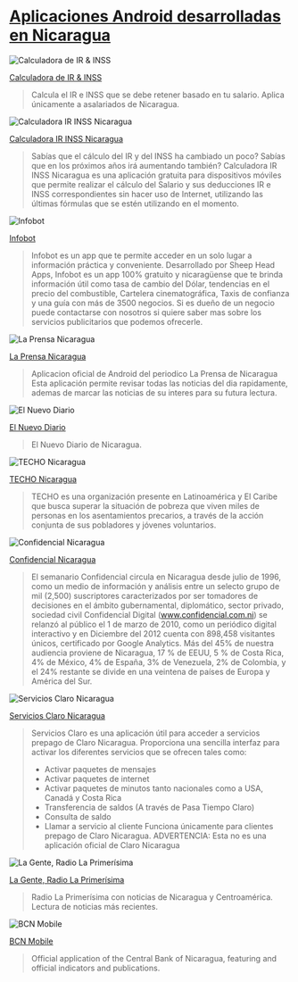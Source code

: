 [Aplicaciones Android desarrolladas en Nicaragua](/articulo/aplicaciones-android-desarrolladas-en-nicaragua)
============================================================================================================

![Calculadora de IR & INSS](https://lh3.googleusercontent.com/nsyvzEEOhRRgM0iTvXGAvxaGINh2UjjItrNH-TkZWXkyplPOErLCBr6goPC39IqJoA=w120-rw)

[Calculadora de IR & INSS](https://play.google.com/store/apps/details?id=com.dak42.salary)

> Calcula el IR e INSS que se debe retener basado en tu salario.
Aplica únicamente a asalariados de Nicaragua.

![Calculadora IR INSS Nicaragua](https://lh3.ggpht.com/fdKm89N-2KdNkSVskROCXV-BYg2k25fvB8GeE0Y_WfuWexNUwH5JFMA3Ysn1fohm-w=w120-rw)

[Calculadora IR INSS Nicaragua](https://play.google.com/store/apps/details?id=com.ismarterapps.calculadorairinssnicaragua)

> Sabías que el cálculo del IR y del INSS ha cambiado un poco? Sabías que en los próximos años irá aumentando también?
Calculadora IR INSS Nicaragua es una aplicación gratuita para dispositivos móviles que permite realizar el cálculo del Salario y sus deducciones IR e INSS correspondientes sin hacer uso de Internet, utilizando las últimas fórmulas que se estén utilizando en el momento.

![Infobot](https://lh6.ggpht.com/UYPyvxUZdyZ8ivGeW8gIkwPGWy6Q5e65SnZRduafnhiqN-8mhs5odsrKrkqVNgloxpQ=w120-rw)

[Infobot](https://play.google.com/store/apps/details?id=com.sheephead.infobot)

> Infobot es un app que te permite acceder en un solo lugar a información práctica y conveniente.
Desarrollado por Sheep Head Apps, Infobot es un app 100% gratuito y nicaragüense que te brinda información útil como tasa de cambio del Dólar, tendencias en el precio del combustible, Cartelera cinematográfica, Taxis de confianza y una guía con más de 3500 negocios.
Si es dueño de un negocio puede contactarse con nosotros si quiere saber mas sobre los servicios publicitarios que podemos ofrecerle.

![La Prensa Nicaragua](https://lh3.ggpht.com/rhZqHJTZmxK9ox77-m4WJgPRswqIs6CG51A9Fc5E06S-jJ1A9ycw7AE6adlu4TCbNCkw=w120-rw)

[La Prensa Nicaragua](https://play.google.com/store/apps/details?id=ni.com.laprensa)

> Aplicacion oficial de Android del periodico La Prensa de Nicaragua
Esta aplicación permite revisar todas las noticias del dia rapidamente, ademas de marcar las noticias de su interes para su futura lectura.


![El Nuevo Diario](https://lh5.ggpht.com/DzqCt3xxVBzhRzphgdr28Q5R5mCqdhlGGmPOpNntcxTB8Jr0wRqMZaCiGwB9ra5M6Np2=w120-rw)

[El Nuevo Diario](https://play.google.com/store/apps/details?id=ni.com.elnuevodiario.locus)

> El Nuevo Diario de Nicaragua.

![TECHO Nicaragua](https://lh6.ggpht.com/PLR_trwrr2rhjtd6jnqUX2dq7BTmbb4l0jyURIyryt_eqRAgWWZrrRO_UlOShshwQCge=w128-rw)

[TECHO Nicaragua](https://play.google.com/store/apps/details?id=com.techo.nicaragua)

> TECHO es una organización presente en Latinoamérica y El Caribe que busca superar la situación de pobreza que viven miles de personas en los asentamientos precarios, a través de la acción conjunta de sus pobladores y jóvenes voluntarios.

![Confidencial Nicaragua](https://lh6.ggpht.com/W8CF5nwmxBbRcv-iTA9dC912om4peIE_1LmUTRcLJhDiTEbiHtbjA3jt5gqYnTJOw0M=w128-rw)

[Confidencial Nicaragua](https://play.google.com/store/apps/details?id=confidencial.com.ni)

> El semanario Confidencial circula en Nicaragua desde julio de 1996, como un medio de información y análisis entre un selecto grupo de mil (2,500) suscriptores caracterizados por ser tomadores de decisiones en el ámbito gubernamental, diplomático, sector privado, sociedad civil
> Confidencial Digital (www.confidencial.com.ni) se relanzó al público el 1 de marzo de 2010, como un periódico digital interactivo y en Diciembre del 2012 cuenta con 898,458 visitantes únicos, certificado por Google Analytics. Más del 45% de nuestra audiencia proviene de Nicaragua, 17 % de EEUU, 5 % de Costa Rica, 4% de México, 4% de España, 3% de Venezuela, 2% de Colombia, y el 24% restante se divide en una veintena de países de Europa y América del Sur.


![Servicios Claro Nicaragua](https://lh4.ggpht.com/H_YnWnw8EoswpKMro-NLSpdgCo_2jx8adydINP16OfC4BiEaicoExseF2IqqVXhdfjg=w128-rw)

[Servicios Claro Nicaragua](https://play.google.com/store/apps/details?id=com.wilmata.serviciosclaro)

> Servicios Claro es una aplicación útil para acceder a servicios prepago de Claro Nicaragua.
> Proporciona una sencilla interfaz para activar los diferentes servicios que se ofrecen tales como:
> - Activar paquetes de mensajes
> - Activar paquetes de internet
> - Activar paquetes de minutos tanto nacionales como a USA, Canadá y Costa Rica
> - Transferencia de saldos (A través de Pasa Tiempo Claro)
> - Consulta de saldo
> - Llamar a servicio al cliente
> Funciona únicamente para clientes prepago de Claro Nicaragua.
> ADVERTENCIA: Esta no es una aplicación oficial de Claro Nicaragua


![La Gente, Radio La Primerísima](https://lh3.ggpht.com/Qr-9gThlpYOikUaDjqxifvMNRXDBthPZuVNCivkplKOjaXXMXjkPWq56MrWrZfQgmzqa=w128-rw)

[La Gente, Radio La Primerísima](https://play.google.com/store/apps/details?id=ni.com.rlp)

> Radio La Primerísima con noticias de Nicaragua y Centroamérica. Lectura de noticias más recientes.


![BCN Mobile](https://lh6.ggpht.com/hW4Tuiiubo3c3ry3jBdE_T-lTEBWZ3oD3ngdSNlyP11gMLd-XdDPbP98cnhgXfH3_7py=w128-rw)

[BCN Mobile](https://play.google.com/store/apps/details?id=ni.gob.bcn)

> Official application of the Central Bank of Nicaragua, featuring and official indicators and publications.
